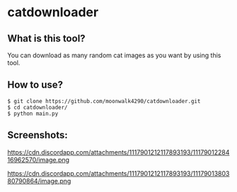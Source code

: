 # catdownloader

## What is this tool? 
You can download as many random cat images as you want by using this tool.


## How to use?

```
$ git clone https://github.com/moonwalk4290/catdownloader.git 
$ cd catdownloader/
$ python main.py
```

## Screenshots:

https://cdn.discordapp.com/attachments/1117901212117893193/1117901228416962570/image.png

https://cdn.discordapp.com/attachments/1117901212117893193/1117901380380790864/image.png
